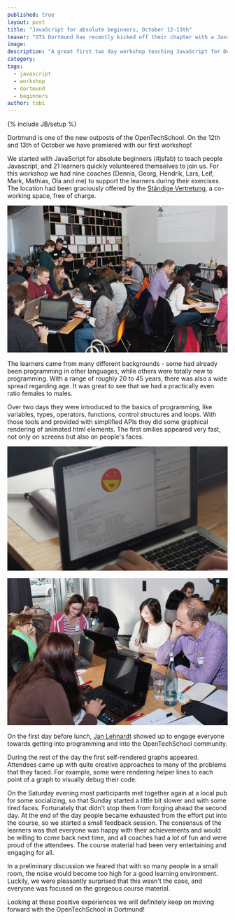 ```yaml
---
published: true
layout: post
title: "JavaScript for absolute beginners, October 12-13th"
teaser: "OTS Dortmund has recently kicked off their chapter with a JavaScript workshop weekend! ![21 inquisitive learners](/assets/content/2013-10-28-jsfabdortmund/learners.jpg)"
image: 
description: "A great first two day workshop teaching JavaScript for Dortmund"
category:
tags:
  - javascript
  - workshop
  - dortmund
  - beginners
author: tobi
---
```

{% include JB/setup %}

Dortmund is one of the new outposts of the OpenTechSchool. On the 12th and 13th of October we have premiered with our first workshop!

We started with JavaScript for absolute beginners (#jsfab) to teach people Javascript, and 21 learners quickly volunteered themselves to join us. For this workshop we had nine coaches (Dennis, Georg, Hendrik, Lars, Leif, Mark, Mathias, Ola and me) to support the learners during their exercises. The location had been graciously offered by the [Ständige Vertretung](http://www.staendigevertretungdortmund.de/), a co-working space, free of charge. 

![21 inquisitive learners](/assets/content/2013-10-28-jsfabdortmund/learners.jpg)

The learners came from many different backgrounds - some had already been programming in other languages, while others were totally new to programming.
With a range of roughly 20 to 45 years, there was also a wide spread regarding age.
It was great to see that we had a practically even ratio females to males.

Over two days they were introduced to the basics of programming, like variables, types, operators, functions, control structures and loops.
With those tools and provided with simplified APIs they did some graphical rendering of animated html elements.
The first smilies appeared very fast, not only on screens but also on people's faces.

![Smilies on screen](/assets/content/2013-10-28-jsfabdortmund/smilie_laptop.png)

![Smilies](/assets/content/2013-10-28-jsfabdortmund/smilies.jpg)

On the first day before lunch, [Jan Lehnardt](http://twitter.com/janl) showed up to engage everyone towards getting into programming and into the OpenTechSchool community.

During the rest of the day the first self-rendered graphs appeared.
Attendees came up with quite creative approaches to many of the problems that they faced.
For example, some were rendering helper lines to each point of a graph to visually debug their code.

On the Saturday evening most participants met together again at a local pub for some socializing, so that Sunday started a little bit slower and with some tired faces.
Fortunately that didn't stop them from forging ahead the second day.
At the end of the day people became exhausted from the effort put into the course, so we started a small feedback session.
The consensus of the learners was that everyone was happy with their achievements and would be willing to come back next time, and all coaches had a lot of fun and were proud of the attendees.
The course material had been very entertaining and engaging for all.

In a preliminary discussion we feared that with so many people in a small room, the noise would become too high for a good learning environment.
Luckily, we were pleasantly surprised that this wasn't the case, and everyone was focused on the gorgeous course material.

Looking at these positive experiences we will definitely keep on moving forward with the OpenTechSchool in Dortmund!
